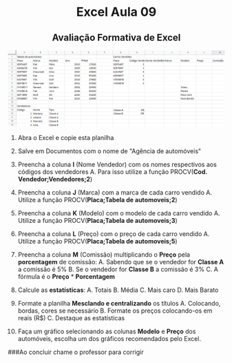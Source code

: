 <center>

# Excel Aula 09
## Avaliação Formativa de Excel
![](avaliacao_formativa.png)

</center>

1. Abra o Excel e copie esta planilha
2. Salve em Documentos com o nome de "Agência de automóveis"
3. Preencha a coluna **I** (Nome Vendedor) com os nomes respectivos aos códigos dos vendedores
   A. Para isso utilize a função PROCV(**Cod. Vendedor;Vendedores;2**)
4. Preencha a coluna **J** (Marca) com a marca de cada carro vendido
   A. Utilize a função PROCV(**Placa;Tabela de automoveis;2**)
5. Preencha a coluna **K** (Modelo) com o modelo de cada carro vendido
   A. Utilize a função PROCV(**Placa;Tabela de automoveis;3**)
6. Preencha a coluna **L** (Preço) com o preço de cada carro vendido
   A. Utilize a função PROCV(**Placa;Tabela de automoveis;5**)
7. Preencha a coluna **M** (Comissão) multiplicando o **Preço** pela **porcentagem** de comissão:
   A. Sabendo que se o vendedor for **Classe A** a comissão é 5%
   B. Se o vendedor for **Classe B** a comissão é 3%
   C. A fórmula é o **Preço** * **Porcentagem**
8. Calcule as **estatísticas**:
   A. Totais
   B. Média
   C. Mais caro
   D. Mais Barato
9. Formate a planilha **Mesclando e centralizando** os títulos
   A. Colocando, bordas, cores se necessário
   B. Formate os preços colocando-os em reais (R$)
   C. Destaque as estatísticas

10. Faça um gráfico selecionando as colunas **Modelo** e **Preço** dos automóveis, escolha um dos gráficos recomendados pelo Excel.

###Ao concluir chame o professor para corrigir

